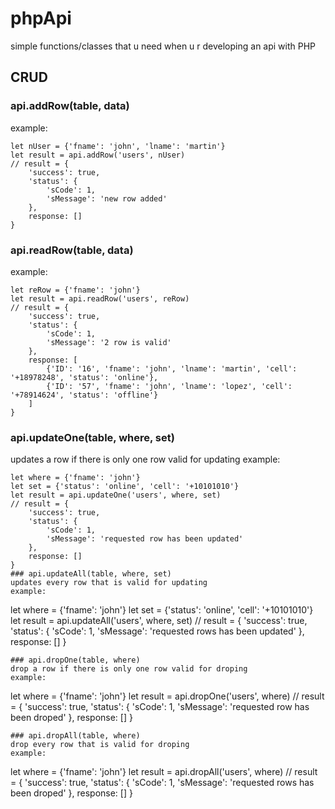 # phpApi
simple functions/classes that u need when u r developing an api with PHP
## CRUD
### api.addRow(table, data)
example:
```
let nUser = {'fname': 'john', 'lname': 'martin'}
let result = api.addRow('users', nUser)
// result = {
    'success': true,
    'status': {
        'sCode': 1,
        'sMessage': 'new row added'
    },
    response: []
}
```
### api.readRow(table, data)
example:
```
let reRow = {'fname': 'john'}
let result = api.readRow('users', reRow)
// result = {
    'success': true,
    'status': {
        'sCode': 1,
        'sMessage': '2 row is valid'
    },
    response: [
        {'ID': '16', 'fname': 'john', 'lname': 'martin', 'cell': '+18978248', 'status': 'online'},
        {'ID': '57', 'fname': 'john', 'lname': 'lopez', 'cell': '+78914624', 'status': 'offline'}
    ]
}
```
### api.updateOne(table, where, set)
updates a row if there is only one row valid for updating
example:
```
let where = {'fname': 'john'}
let set = {'status': 'online', 'cell': '+10101010'}
let result = api.updateOne('users', where, set)
// result = {
    'success': true,
    'status': {
        'sCode': 1,
        'sMessage': 'requested row has been updated'
    },
    response: []
}
### api.updateAll(table, where, set)
updates every row that is valid for updating
example:
```
let where = {'fname': 'john'}
let set = {'status': 'online', 'cell': '+10101010'}
let result = api.updateAll('users', where, set)
// result = {
    'success': true,
    'status': {
        'sCode': 1,
        'sMessage': 'requested rows has been updated'
    },
    response: []
}
```
### api.dropOne(table, where)
drop a row if there is only one row valid for droping
example:
```
let where = {'fname': 'john'}
let result = api.dropOne('users', where)
// result = {
    'success': true,
    'status': {
        'sCode': 1,
        'sMessage': 'requested row has been droped'
    },
    response: []
}
```
### api.dropAll(table, where)
drop every row that is valid for droping
example:
```
let where = {'fname': 'john'}
let result = api.dropAll('users', where)
// result = {
    'success': true,
    'status': {
        'sCode': 1,
        'sMessage': 'requested rows has been droped'
    },
    response: []
}
